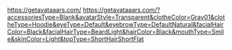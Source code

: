 
https://getavataaars.com/
https://getavataaars.com/?accessoriesType=Blank&avatarStyle=Transparent&clotheColor=Gray01&clotheType=Hoodie&eyeType=Default&eyebrowType=DefaultNatural&facialHairColor=Black&facialHairType=BeardLight&hairColor=Black&mouthType=Smile&skinColor=Light&topType=ShortHairShortFlat
